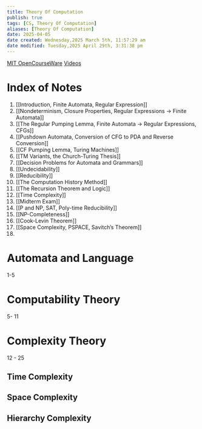 ```yaml
---
title: Theory Of Computation
publish: true
tags: [CS, Theory Of Computation]
aliases: [Theory Of Computation]
date: 2025-04-05
date created: Wednesday,2025 March 5th, 11:57:29 am
date modified: Tuesday,2025 April 29th, 3:31:38 pm
---
```


[MIT OpenCourseWare](https://ocw.mit.edu/courses/18-404j-theory-of-computation-fall-2020/)
[Videos](https://www.youtube.com/playlist?list=PLUl4u3cNGP60_JNv2MmK3wkOt9syvfQWY)

# Index of Notes

1. [[Introduction, Finite Automata, Regular Expression]]
2. [[Nondeterminism, Closure Properties, Regular Expressions → Finite Automata]]
3. [[The Regular Pumping Lemma, Finite Automata → Regular Expressions, CFGs]]
4. [[Pushdown Automata, Conversion of CFG to PDA and Reverse Conversion]]
5. [[CF Pumping Lemma, Turing Machines]]
6. [[TM Variants, the Church-Turing Thesis]]
7. [[Decision Problems for Automata and Grammars]]
8. [[Undecidability]]
9. [[Reducibility]]
10. [[The Computation History Method]]
11. [[The Recursion Theorem and Logic]]
12. [[Time Complexity]]
13. [[Midterm Exam]]
14. [[P and NP, SAT, Poly-time Reducibility]]
15. [[NP-Completeness]]
16. [[Cook-Levin Theorem]]
17. [[Space Complexity, PSPACE, Savitch’s Theorem]]
18. 

# Automata and Language

1-5
# Computability Theory

5- 11
# Complexity Theory

12 - 25

## Time Complexity

## Space Complexity

## Hierarchy Complexity